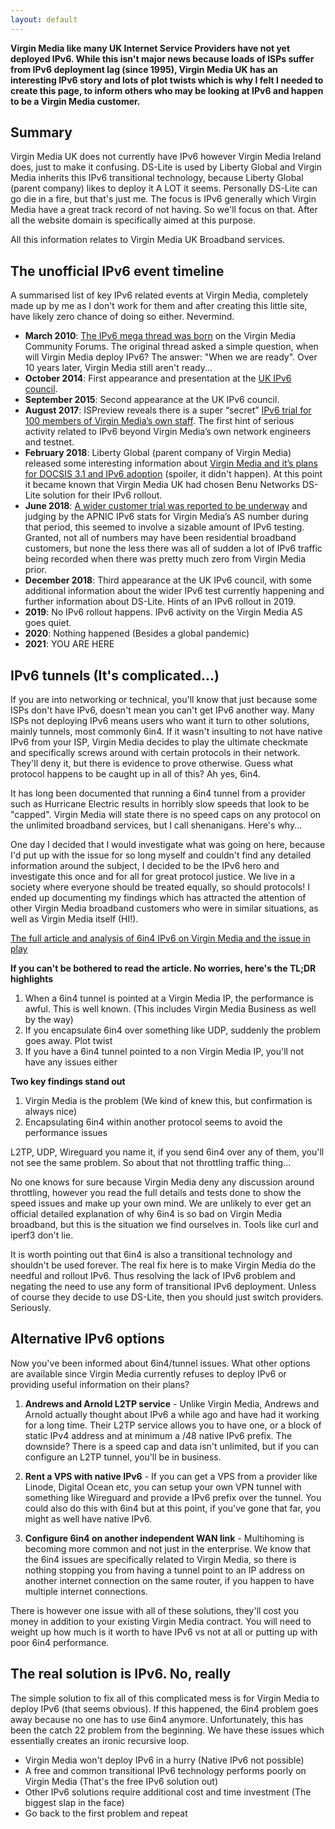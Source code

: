```yaml
---
layout: default
---
```


**Virgin Media like many UK Internet Service Providers have not yet deployed IPv6. While this isn't major news because loads of ISPs suffer from IPv6 deployment lag (since 1995), Virgin Media UK has an interesting IPv6 story and lots of plot twists which is why I felt I needed to create this page, to inform others who may be looking at IPv6 and happen to be a Virgin Media customer.**

## Summary

Virgin Media UK does not currently have IPv6 however Virgin Media Ireland does, just to make it confusing. DS-Lite is used by Liberty Global and Virgin Media inherits this IPv6 transitional technology, because Liberty Global (parent company) likes to deploy it A LOT it seems. Personally DS-Lite can go die in a fire, but that's just me. The focus is IPv6 generally which Virgin Media have a great track record of not having. So we'll focus on that. After all the website domain is specifically aimed at this purpose.

All this information relates to Virgin Media UK Broadband services.

## The unofficial IPv6 event timeline

A summarised list of key IPv6 related events at Virgin Media, completely made up by me as I don't work for them and after creating this little site, have likely zero chance of doing so either. Nevermind.

* **March 2010**: [The IPv6 mega thread was born](https://community.virginmedia.com/t5/QuickStart-set-up-and/IPv6-support-on-Virgin-media/td-p/35748) on the Virgin Media Community Forums. The original thread asked a simple question, when will Virgin Media deploy IPv6? The answer: "When we are ready". Over 10 years later, Virgin Media still aren't ready...
* **October 2014**: First appearance and presentation at the [UK IPv6 council](https://www.ipv6.org.uk/).
* **September 2015**: Second appearance at the UK IPv6 council.
* **August 2017**: ISPreview reveals there is a super “secret” [IPv6 trial for 100 members of Virgin Media’s own staff](https://www.ispreview.co.uk/index.php/2017/08/virgin-media-invite-100-uk-staff-secret-trial-ipv6-internet-addresses.html). The first hint of serious activity related to IPv6 beyond Virgin Media’s own network engineers and testnet.
* **February 2018**: Liberty Global (parent company of Virgin Media) released some interesting information about [Virgin Media and it’s plans for DOCSIS 3.1 and IPv6 adoption](https://www.ispreview.co.uk/index.php/2018/02/update-virgin-medias-uk-ipv6-docsis-3-1-plans.html) (spoiler, it didn't happen). At this point it became known that Virgin Media UK had chosen Benu Networks DS-Lite solution for their IPv6 rollout.
* **June 2018**: [A wider customer trial was reported to be underway](https://www.ispreview.co.uk/index.php/2018/06/cable-isp-virgin-media-start-uk-customer-trial-of-ipv6-addresses.html) and judging by the APNIC IPv6 stats for Virgin Media’s AS number during that period, this seemed to involve a sizable amount of IPv6 testing. Granted, not all of numbers may have been residential broadband customers, but none the less there was all of sudden a lot of IPv6 traffic being recorded when there was pretty much zero from Virgin Media prior.
* **December 2018**: Third appearance at the UK IPv6 council, with some additional information about the wider IPv6 test currently happening and further information about DS-Lite. Hints of an IPv6 rollout in 2019.
* **2019**: No IPv6 rollout happens. IPv6 activity on the Virgin Media AS goes quiet.
* **2020**: Nothing happened (Besides a global pandemic)
* **2021**: YOU ARE HERE

## IPv6 tunnels (It's complicated...)

If you are into networking or technical, you'll know that just because some ISPs don't have IPv6, doesn't mean you can't get IPv6 another way. Many ISPs not deploying IPv6 means users who want it turn to other solutions, mainly tunnels, most commonly 6in4. If it wasn't insulting to not have native IPv6 from your ISP, Virgin Media decides to play the ultimate checkmate and specifically screws around with certain protocols in their network. They'll deny it, but there is evidence to prove otherwise. Guess what protocol happens to be caught up in all of this? Ah yes, 6in4.

It has long been documented that running a 6in4 tunnel from a provider such as Hurricane Electric results in horribly slow speeds that look to be "capped". Virgin Media will state there is no speed caps on any protocol on the unlimited broadband services, but I call shenanigans. Here's why...

One day I decided that I would investigate what was going on here, because I'd put up with the issue for so long myself and couldn't find any detailed information around the subject, I decided to be the IPv6 hero and investigate this once and for all for great protocol justice. We live in a society where everyone should be treated equally, so should protocols! I ended up documenting my findings which has attracted the attention of other Virgin Media broadband customers who were in similar situations, as well as Virgin Media itself (HI!).

[The full article and analysis of 6in4 IPv6 on Virgin Media and the issue in play](https://jamesmacwhite.medium.com/is-virgin-media-traffic-shaping-protocol-41-6in4-ipv6-c1b8b6e645f7)

**If you can't be bothered to read the article. No worries, here's the TL;DR highlights**

1. When a 6in4 tunnel is pointed at a Virgin Media IP, the performance is awful. This is well known. (This includes Virgin Media Business as well by the way)
2. If you encapsulate 6in4 over something like UDP, suddenly the problem goes away. Plot twist
3. If you have a 6in4 tunnel pointed to a non Virgin Media IP, you'll not have any issues either

**Two key findings stand out**

1. Virgin Media is the problem (We kind of knew this, but confirmation is always nice)
2. Encapsulating 6in4 within another protocol seems to avoid the performance issues

L2TP, UDP, Wireguard you name it, if you send 6in4 over any of them, you'll not see the same problem. So about that not throttling traffic thing...

No one knows for sure because Virgin Media deny any discussion around throttling, however you read the full details and tests done to show the speed issues and make up your own mind. We are unlikely to ever get an official detailed explanation of why 6in4 is so bad on Virgin Media broadband, but this is the situation we find ourselves in. Tools like curl and iperf3 don't lie.

It is worth pointing out that 6in4 is also a transitional technology and shouldn't be used forever. The real fix here is to make Virgin Media do the needful and rollout IPv6. Thus resolving the lack of IPv6 problem and negating the need to use any form of transitional IPv6 deployment. Unless of course they decide to use DS-Lite, then you should just switch providers. Seriously.

## Alternative IPv6 options

Now you've been informed about 6in4/tunnel issues. What other options are available since Virgin Media currently refuses to deploy IPv6 or providing useful information on their plans?

1. **Andrews and Arnold L2TP service** - Unlike Virgin Media, Andrews and Arnold actually thought about IPv6 a while ago and have had it working for a long time. Their L2TP service allows you to have one, or a block of static IPv4 address and at minimum a /48 native IPv6 prefix. The downside? There is a speed cap and data isn't unlimited, but if you can configure an L2TP tunnel, you'll be in business.

2. **Rent a VPS with native IPv6** - If you can get a VPS from a provider like Linode, Digital Ocean etc, you can setup your own VPN tunnel with something like Wireguard and provide a IPv6 prefix over the tunnel. You could also do this with 6in4 but at this point, if you've gone that far, you might as well have native IPv6.

3. **Configure 6in4 on another independent WAN link** - Multihoming is becoming more common and not just in the enterprise. We know that the 6in4 issues are specifically related to Virgin Media, so there is nothing stopping you from having a tunnel point to an IP address on another internet connection on the same router, if you happen to have multiple internet connections.

There is however one issue with all of these solutions, they'll cost you money in addition to your existing Virgin Media contract. You will need to weight up how much is it worth to have IPv6 vs not at all or putting up with poor 6in4 performance.

## The real solution is IPv6. No, really

The simple solution to fix all of this complicated mess is for Virgin Media to deploy IPv6 (that seems obvious). If this happened, the 6in4 problem goes away because no one has to use 6in4 anymore. Unfortunately, this has been the catch 22 problem from the beginning. We have these issues which essentially creates an ironic recursive loop.

* Virgin Media won't deploy IPv6 in a hurry (Native IPv6 not possible)
* A free and common transitional IPv6 technology performs poorly on Virgin Media (That's the free IPv6 solution out)
* Other IPv6 solutions require additional cost and time investment (The biggest slap in the face)
* Go back to the first problem and repeat